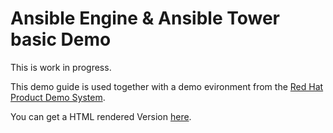 # Ansible Engine & Ansible Tower basic Demo

This is work in progress.

This demo guide is used together with a demo evironment from the [Red Hat Product Demo System](https://rhpds.redhat.com).

You can get a HTML rendered Version [here](https://adoc.redhat.partners/lab/build-github.php?guid=GUID&file=ansible-demo-guide.adoc&dir=/Tuxos/ansible-demo/master/).
